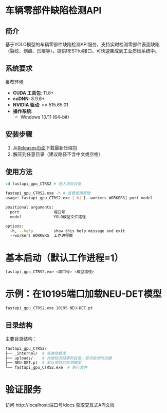# 车辆零部件缺陷检测API

## 简介
基于YOLO模型的车辆零部件缺陷检测API服务，支持实时检测零部件表面缺陷（裂纹、划痕、凹痕等）。提供RESTful接口，可快速集成到工业质检系统中。

## 系统要求
推荐环境
- **CUDA 工具包**: 11.8+
- **cuDNN**: 8.9.6+ 
- **NVIDIA 驱动**: >= 515.65.01
- **操作系统**: 
  - Windows 10/11 (64-bit)

## 安装步骤
1. 从[Releases页面](https://github.com/gitlid/Vehicle-component-defect-detection-API/releases)下载最新压缩包
2. 解压到任意目录（建议路径不含中文或空格）


## 使用方法
```bash
cd fastapi_gpu_CTRS2 # 进入项目目录

fastapi_gpu_CTRS2.exe -h # 查看使用帮助
usage: fastapi_gpu_CTRS2.exe [-h] [--workers WORKERS] port model

positional arguments:
  port               端口号
  model              YOLO模型文件路径

options:
  -h, --help         show this help message and exit
  --workers WORKERS  工作进程数
```
# 基本启动（默认工作进程=1）
```bash
fastapi_gpu_CTRS2.exe <端口号> <模型路径>
```
# 示例：在10195端口加载NEU-DET模型
```bash
fastapi_gpu_CTRS2.exe 10195 NEU-DET.pt
```

## 目录结构
主要目录结构：
```bash
fastapi_gpu_CTRS2/
├── _internal/  # 各类依赖库
├── uploads/    # 存放检测结果的目录，首次检测时创建
├── NEU-DET.pt  # 默认提供的检测模型
└── fastapi_gpu_CTRS2.exe  # 执行文件
```

# 验证服务
访问 http://localhost:端口号/docs 获取交互式API文档
